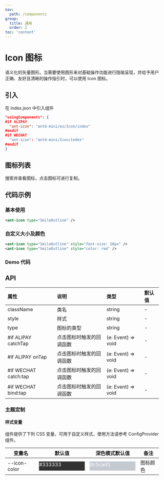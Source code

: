 ```yaml
---
nav:
  path: /components
group:
  title: 通用
  order: 2
toc: 'content'
---
```


# Icon 图标

语义化的矢量图形。当需要使用图形来对基础操作功能进行隐喻呈现，并给予用户正确、友好且清晰的操作指引时，可以使用 Icon 图标。

## 引入

在 index.json 中引入组件

```json
"usingComponents": {
#if ALIPAY
  "ant-icon": "antd-mini/es/Icon/index"
#endif
#if WECHAT
  "ant-icon": "antd-mini/Icon/index"
#endif
}
```

## 图标列表

搜索并查看图标，点击图标可进行复制。

<Icon></Icon>

## 代码示例

### 基本使用

```xml
<ant-icon type="SmileOutline" />
```

### 自定义大小及颜色

```xml
<ant-icon type="SmileOutline" style="font-size: 20px" />
<ant-icon type="SmileOutline" style="color: red" />
```

### Demo 代码

<code src='../../demo/pages/Icon/index'></code>

## API

| 属性                 | 说明                     | 类型               | 默认值 |
| :------------------- | :----------------------- | :----------------- | :----- |
| className            | 类名                     | string             | -      |
| style                | 样式                     | string             | -      |
| type                 | 图标的类型               | string             | -      |
| #if ALIPAY catchTap  | 点击图标时触发的回调函数 | (e: Event) => void | -      |
| #if ALIPAY onTap     | 点击图标时触发的回调函数 | (e: Event) => void | -      |
| #if WECHAT catch:tap | 点击图标时触发的回调函数 | (e: Event) => void | -      |
| #if WECHAT bind:tap  | 点击图标时触发的回调函数 | (e: Event) => void | -      |

### 主题定制

#### 样式变量

组件提供了下列 CSS 变量，可用于自定义样式，使用方法请参考 ConfigProvider 组件。

| 变量名       | 默认值                                                                                           | 深色模式默认值                                                                                   | 备注     |
| ------------ | ------------------------------------------------------------------------------------------------ | ------------------------------------------------------------------------------------------------ | -------- |
| --icon-color | <div style="width: 150px; height: 30px; background-color: #333333; color: #ffffff">#333333</div> | <div style="width: 150px; height: 30px; background-color: #c5cad1; color: #ffffff">#c5cad1</div> | 图标颜色 |
